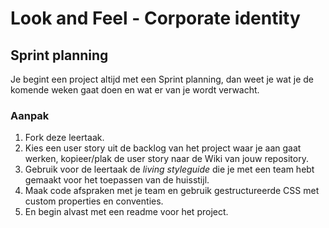 # Look and Feel - Corporate identity

## Sprint planning

Je begint een project altijd met een Sprint planning, dan weet je wat je de komende weken gaat doen en wat er van je wordt verwacht.

### Aanpak
1. Fork deze leertaak.
2. Kies een user story uit de backlog van het project waar je aan gaat werken, kopieer/plak de user story naar de Wiki van jouw repository.
4. Gebruik voor de leertaak de _living styleguide_ die je met een team hebt gemaakt voor het toepassen van de huisstijl.
5. Maak code afspraken met je team en gebruik gestructureerde CSS met custom properties en conventies.
7. En begin alvast met een readme voor het project.
